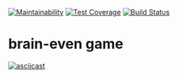 [![Maintainability](https://api.codeclimate.com/v1/badges/a99a88d28ad37a79dbf6/maintainability)](https://codeclimate.com/github/codeclimate/codeclimate/maintainability)
[![Test Coverage](https://api.codeclimate.com/v1/badges/a99a88d28ad37a79dbf6/test_coverage)](https://codeclimate.com/github/codeclimate/codeclimate/test_coverage)
[![Build Status](https://travis-ci.org/ValeriiMakhniuk/frontend-project-lvl1.svg?branch=master)](https://travis-ci.org/ValeriiMakhniuk/frontend-project-lvl1)

# brain-even game
[![asciicast](https://asciinema.org/a/vNvnmMvNDDJToyv4wqsuPMpAQ.svg)](https://asciinema.org/a/vNvnmMvNDDJToyv4wqsuPMpAQ)